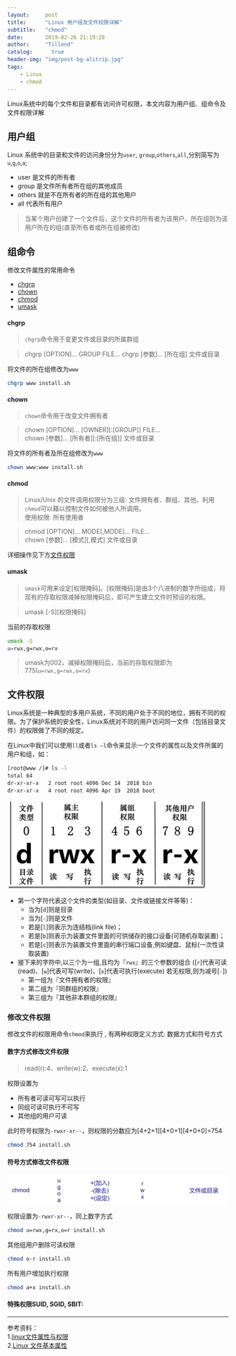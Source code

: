 ```yaml
---
layout:     post
title:      "Linux 用户组及文件权限详解"
subtitle:   "chmod"
date:       2019-02-26 21:19:28
author:     "Tillend"
catalog:      true
header-img: "img/post-bg-alitrip.jpg"
tags:
    - Linux
    - chmod
---
```


Linux系统中的每个文件和目录都有访问许可权限，本文内容为用户组、组命令及文件权限详解

## 用户组

Linux 系统中的目录和文件的访问身份分为`user`, `group`,`others`,`all`,分别简写为`u`,`g`,`o`,`a`;

- user 是文件的所有者
- group 是文件所有者所在组的其他成员
- others 就是不在所有者的所在组的其他用户
- all 代表所有用户

> 当某个用户创建了一个文件后，这个文件的所有者为该用户、所在组则为该用户所在的组(直至所有者或所在组被修改)

## 组命令

修改文件属性的常用命令

- [chgrp](http://www.runoob.com/linux/linux-comm-chgrp.html)
- [chown](http://www.runoob.com/linux/linux-comm-chown.html)
- [chmod](http://www.runoob.com/linux/linux-comm-chmod.html)
- [umask](http://www.runoob.com/linux/linux-comm-umask.html)

#### chgrp

> `chgrp`命令用于变更文件或目录的所属群组

> chgrp [OPTION]... GROUP FILE... 
> chgrp [参数]... [所在组] 文件或目录

将文件的所在组修改为`www`

```bash
chgrp www install.sh
```

#### chown

> `chown`命令用于改变文件拥有者    

> chown [OPTION]... [OWNER][:[GROUP]] FILE...    
> chown [参数]... [所有者][:[所在组]] 文件或目录

将文件的所有者及所在组修改为`www`

```bash
chown www:www install.sh
```

#### chmod

> Linux/Unix 的文件调用权限分为三级: 文件拥有者、群组、其他。利用`chmod`可以藉以控制文件如何被他人所调用。    
> 使用权限: 所有使用者    

> chmod [OPTION]... MODE[,MODE]... FILE...    
> chown [参数]... [模式][,模式] 文件或目录

详细操作见下方[文件权限]()

#### umask

> `umask`可用来设定[权限掩码]。[权限掩码]是由3个八进制的数字所组成，将现有的存取权限减掉权限掩码后，即可产生建立文件时预设的权限。

> umask [-S][权限掩码]

当前的存取权限
```bash
umask -S
u=rwx,g=rwx,o=rx
```

> umask为002，减掉权限掩码后，当前的存取权限即为775(`u=rwx,g=rwx,o=rx`)

## 文件权限

Linux系统是一种典型的多用户系统，不同的用户处于不同的地位，拥有不同的权限。为了保护系统的安全性，Linux系统对不同的用户访问同一文件（包括目录文件）的权限做了不同的规定。

在Linux中我们可以使用`ll`或者`ls –l`命令来显示一个文件的属性以及文件所属的用户和组，如：

```bash
[root@www /]# ls -l
total 64
dr-xr-xr-x   2 root root 4096 Dec 14  2018 bin
dr-xr-xr-x   4 root root 4096 Apr 19  2018 boot
```

![](/img/in-post/post-2019-02/authority.png)

- 第一个字符代表这个文件的类型(如目录、文件或链接文件等等)：
    - 当为[`d`]则是目录
    - 当为[`-`]则是文件
    - 若是[`l`]则表示为连结档(link file)；
    - 若是[`b`]则表示为装置文件里面的可供储存的接口设备(可随机存取装置)；
    - 若是[`c`]则表示为装置文件里面的串行端口设备,例如键盘、鼠标(一次性读取装置)
- 接下来的字符中,以三个为一组,且均为『`rwx`』的三个参数的组合
([`r`]代表可读(read)、[`w`]代表可写(write)、[`x`]代表可执行(execute) 若无权限,则为减号[`-`])
    - 第一组为『文件拥有者的权限』
    - 第二组为『同群组的权限』
    - 第三组为『其他非本群组的权限』

### 修改文件权限

修改文件的权限用命令`chmod`来执行 , 有两种权限定义方式: 数据方式和符号方式

#### 数字方式修改文件权限

> read(r):4、write(w):2、execute(x):1

权限设置为
- 所有者可读可写可以执行
- 同组可读可执行不可写
- 其他组的用户可读

此时符号权限为`-rwxr-xr--`，则权限的分数应为[4+2+1][4+0+1][4+0+0]=754
```bash
chmod 754 install.sh
```

#### 符号方式修改文件权限

![](/img/in-post/post-2019-02/chmod.png)

权限设置为`-rwxr-xr--`，同上数字方式
```bash
chmod u=rwx,g=rx,o=r install.sh
```

其他组用户删除可读权限
```bash
chmod o-r install.sh
```

所有用户增加执行权限
```bash
chmod a+x install.sh
```


#### 特殊权限SUID, SGID, SBIT:


---
参考资料：    
1.[linux文件属性与权限](https://www.cnblogs.com/kzloser/articles/2673790.html)    
2.[Linux 文件基本属性](http://www.runoob.com/linux/linux-file-attr-permission.html)